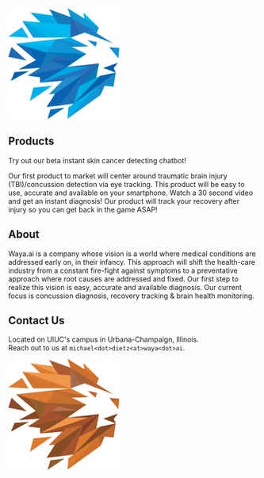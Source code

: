 <script src="https://use.fontawesome.com/39b823b81d.js"></script>

<img src="./resources/logo.png" height="224" width="224">


## Products

Try out our beta instant skin cancer detecting chatbot!

<div class="fb-messengermessageus"
  messenger_app_id="1808723732678183"
  page_id="1358093637542859"
  color="blue"
  size="xlarge">
</div>

<div class="fb-like" data-href="https://www.facebook.com/wayaai/" data-layout="standard" data-action="like" data-size="small" data-show-faces="true" data-share="true"></div>

Our first product to market will center around traumatic brain injury (TBI)/concussion detection via eye tracking. This product will be easy to use, accurate and available on your smartphone. Watch a 30 second video and get an instant diagnosis! Our product will track your recovery after injury so you can get back in the game ASAP!


## About

Waya.ai is a company whose vision is a world where medical conditions are addressed early on, in their infancy. This approach will shift the health-care industry from a constant fire-fight against symptoms to a preventative approach where root causes are addressed and fixed. Our first step to realize this vision is easy, accurate and available diagnosis. Our current focus is concussion diagnosis, recovery tracking & brain health monitoring.


## Contact Us

Located on UIUC's campus in Urbana-Champaign, Illinois.  
Reach out to us at `michael<dot>dietz<at>waya<dot>ai`.


<img src="./resources/waya_ai_logo_orange.png" height="224" width="224">
